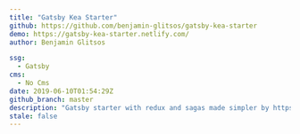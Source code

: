 ```yaml
---
title: "Gatsby Kea Starter"
github: https://github.com/benjamin-glitsos/gatsby-kea-starter
demo: https://gatsby-kea-starter.netlify.com/
author: Benjamin Glitsos

ssg:
  - Gatsby
cms:
  - No Cms
date: 2019-06-10T01:54:29Z
github_branch: master
description: "Gatsby starter with redux and sagas made simpler by https://kea.js.org"
stale: false
---
```

